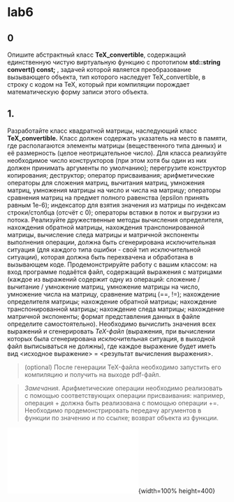 # lab6

## 0 

Опишите абстрактный класс **TeX_convertible**, содержащий единственную чистую виртуальную функцию с прототипом **std::string convert() const;**
, задачей которой является преобразование вызывающего объекта, тип которого наследует TeX_convertible, 
в строку с кодом на TeX, который при компиляции порождает математическую форму записи этого объекта.

## 1. 

Разработайте класс квадратной матрицы, наследующий класс **TeX_convertible.**
Класс должен содержать указатель на место в памяти, где располагаются элементы матрицы (вещественного типа данных) и её размерность (целое неотрицательное число). 
Для класса реализуйте необходимое число конструкторов (при этом хотя бы один из них должен принимать аргументы по умолчанию); 
перегрузите конструктор копирования; деструктор; оператор присваивания; арифметические операторы для сложения матриц, вычитания матриц, умножения матриц, 
умножения матрицы на число и числа на матрицу; операторы сравнения матриц на предмет полного равенства (epsilon принять равным 1e-6); 
индексатор для взятия значения из матрицы по индексам строки/столбца (отсчёт с 0); операторы вставки в поток и выгрузки из потока. 
Реализуйте дружественные методы вычисления определителя, нахождения обратной матрицы, нахождения транспонированной матрицы, 
вычисление следа матрицы и матричной экспоненты выполнения операции, должна быть сгенерирована исключительная ситуация 
(для каждого типа ошибки - свой тип исключительной ситуации), которая должна быть перехвачена и обработана в вызывающем коде. 
Продемонстрируйте работу с вашим классом: на вход программе подаётся файл, 
содержащий выражения с матрицами (каждое из выражений содержит одну из операций: сложение 
/ вычитание / умножение матриц, умножение матрицы на число, умножение числа на матрицу, сравнение матриц (==, !=); 
нахождение определителя матрицы; нахождение обратной матрицы; нахождение транспонированной матрицы; нахождение следа матрицы;
нахождение матричной экспоненты; формат представления данных в файле определите самостоятельно). 
Необходимо вычислить значения всех выражений и сгенерировать *TeX-файл* 
(выражения, при вычислении которых была сгенерирована исключительная ситуация, в выходной файл выписываться не должны), 
где каждое выражение будет иметь вид <исходное выражение> = <результат вычисления выражения>. 

>(optional) После генерации TeX-файла необходимо запустить его компиляцию и получить на выходе pdf-файл. 

>*Замечания*. Арифметические операции необходимо реализовать с помощью соответствующих операции присваивания:
например, операция + должна быть реализована с помощью операции +=. 
Необходимо продемонстрировать передачу аргументов в функции по значению и по ссылке; 
возврат объекта из функции.

![Alt](lab6_1.pdf){width=100% height=400}
